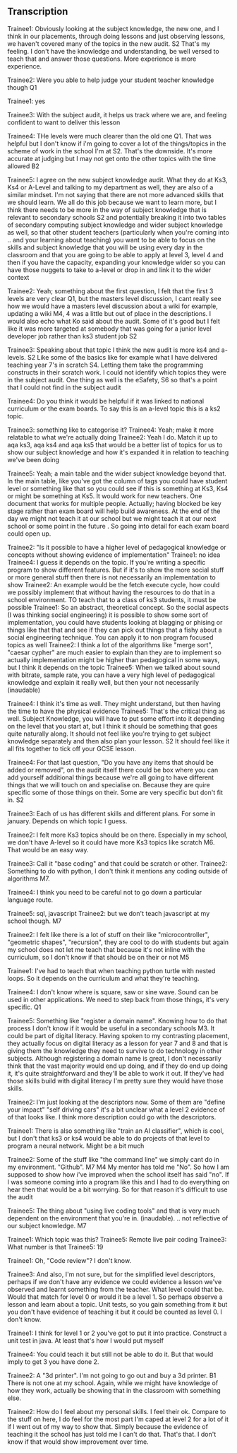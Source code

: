 Transcription
-------------

Trainee1: Obviously looking at the subject knowledge, the new one, and I think in our placements, through doing lessons and just observing lessons, we haven't covered many of the topics in the new audit. S2 That's my feeling. I don't have the knowledge and understanding, be well versed to teach that and answer those questions. More experience is more experience.

Trainee2: Were you able to help judge your student teacher knowledge though Q1

Trainee1: yes

Trainee3: With the subject audit, it helps us track where we are, and feeling confident to want to deliver this lesson


Trainee4: THe levels were much clearer than the old one Q1. That was helpful but I don't know if i'm going to cover a lot of the things/topics in the scheme of work in the school I'm at S2. That's the downside. It's more accurate at judging but I may not get onto the other topics with the time allowed B2

Trainee5: I agree on the new subject knowledge audit. What they do at Ks3, Ks4 or A-Level and talking to my department as well, they are also of a similar mindset. I'm not saying that there are not more advanced skills that we should learn. We all do this job because we want to learn more, but I think there needs to be more in the way of subject knowledge that is relevant to secondary schools S2 and potentially breaking it into two tables of secondary computing subject knowledge and wider subject knowledge as well, so that other student teachers (particularly when you're coming into .. and your learning about teaching) you want to be able to focus on the skills and subject knowledge that you will be using every day in the classroom  and that you are going to be able to apply at level 3, level 4 and then if you have the capacity, expanding your knowledge wider so you can have those nuggets to take to a-level or drop in and link it to the wider context 

Trainee2: Yeah; something about the first question, I felt that the first 3 levels are very clear Q1, but the masters level discussion, I cant really see how we would have a masters level discussion about a wiki for example, updating a wiki M4, 4 was a little but out of place in the descriptions. I would also echo what Ko said about the audit. Some of it's good but I felt like it was more targeted at somebody that was going for a junior level developer job rather than ks3 student job S2

Trainee3: Speaking about that topic I think the new audit is more ks4 and a-levels. S2 Like some of the basics like for example what I have delivered teaching year 7's in scratch S4. Letting them take the programming constructs in their scratch work. I could not identify which topics they were in the subject audit. One thing as well is the eSafety, S6 so that's a point that I could not find in the subject audit

Trainee4: Do you think it would be helpful if it was linked to national curriculum or the exam boards. To say this is an a-level topic this is a ks2 topic. 

Trainee3: something like to categorise it?
Trainee4: Yeah; make it more relatable to what we're actually doing
Trainee2: Yeah I do. Match it up to aqa ks3, aqa ks4 and aqa ks5 that would be a better list of topics for us to show our subject knowledge and how it's expanded it in relation to teaching we've been doing

Trainee5: Yeah; a main table and the wider subject knowledge beyond that. In the main table, like you've got the column of tags you could have student level or something like that so you could see if this is something at Ks3, Ks4 or might be something at Ks5. It would work for new teachers. One document that works for multiple people. Actually; having blocked be key stage rather than exam board will help build awareness. At the end of the day we might not teach it at our school but we might teach it at our next school or some point in the future . So going into detail for each exam board could open up.

Trainee2: "Is it possible to have a higher level of pedagogical knowledge or concepts without showing evidence of implementation"
Trainee1: no idea
Trainee4: I guess it depends on the topic. If you're writing a specific program to show different features. But if it's to show the more social stuff or more general stuff then there is not necessarily an implementation to show 
Trainee2: An example would be the fetch execute cycle, how could we possibly implement that without having the resources to do that in a school environment. TO teach that to a class of ks3 students, it must be possible 
Trainee1: So an abstract, theoretical concept. So the social aspects (I was thinking social engineering) it is possible to show some sort of implementation, you could have students looking at blagging or phising or things like that that and see if they can pick out things that a fishy about a social engineering technique. You can apply it to non program focused topics as well
Trainee2: I think a lot of the algorithms like "merge sort", "caesar cypher" are much easier to explain than they are to implement so actually implementation might be higher than pedagogical in some ways, but I think it depends on the topic
Trainee5: When we talked about sound with bitrate, sample rate, you can have a very high level of pedagogical knowledge and explain it really well, but then your not necessarily (inaudable) 

Trainee4: I think it's time as well. They might understand, but then having the time to have the physical evidence
Trainee5: That's the critical thing as well. Subject Knowledge, you will have to put some effort into it depending on the level that you start at, but I think it should be something that goes quite naturally along. It should not feel like you're trying to get subject knowledge separately and then also plan your lesson. S2 It should feel like it all fits together to tick off your GCSE lesson. 

Trainee4: For that last question, "Do you have any items that should be added or removed", on the audit itself there could be box where you can add yourself additional things because we're all going to have different things that we will touch on and specialise on. Because they are quire specific some of those things on their. Some are very specific but don't fit in. S2

Trainee3: Each of us has different skills and different plans. For some in january. Depends on which topic I guess. 

Trainee2: I felt more Ks3 topics should be on there. Especially in my school, we don't have A-level so it could have more Ks3 topics like scratch M6. That would be an easy way. 

Trainee3: Call it "base coding" and that could be scratch or other.
Trainee2: Something to do with python, I don't think it mentions any coding outside of algorithms M7.

Trainee4: I think you need to be careful not to go down a particular language route. 

Trainee5: sql, javascript 
Trainee2: but we don't teach javascript at my school though. M7


Trainee2: I felt like there is a lot of stuff on their like "microcontroller", "geometric shapes", "recursion", they are cool to do with students but again my school does not let me teach that because it's not inline with the curriculum, so I don't know if that should be on their or not M5

Trainee1: I've had to teach that when teaching python turtle with nested loops. So it depends on the curriculum and what they're teaching.

Trainee4: I don't know where is square, saw or sine wave. Sound can be used in other applications. We need to step back from those things, it's very specific. Q1

Trainee5: Something like "register a domain name". Knowing how to do that process I don't know if it would be useful in a secondary schools M3. It could be part of digital literacy. Having spoken to my contrasting placement, they actually focus on digital literacy as a lesson for year 7 and 8 and that is giving them the knowledge they need to survive to do technology in other subjects. Although registering a domain name is great, I don't necessarily think that the vast majority would end up doing, and if they do end up doing it, it's quite straightforward and they'll be able to work it out. If they've had those skills build with digital literacy I'm pretty sure they would have those skills.

Trainee2: I'm just looking at the descriptors now. Some of them are "define your impact" "self driving cars" it's a bit unclear what a level 2 evidence of of that looks like. I think more description could go with the descriptors. 

Trainee1: There is also something like "train an AI classifier", which is cool, but I don't that ks3 or ks4 would be able to do projects of that level to program a neural network. Might be a bit much

Trainee2: Some of the stuff like "the command line" we simply cant do in my environment. "Github". M7 M4  My mentor has told me "No". So how I am supposed to show how i've improved when the school itself has said "no". If I was someone coming into a program like this and I had to do everything on hear then that would be a bit worrying. So for that reason it's difficult to use the audit 

Trainee5: The thing about "using live coding tools" and that is very much dependent on the environment that you're in. (inaudable). .. not reflective of our subject knowledge. M7

Trainee1: Which topic was this?
Trainee5: Remote live pair coding 
Trainee3: What number is that
Trainee5: 19

Trainee1: Oh, "Code review"? I don't know.

Trainee3: And also, I'm not sure, but for the simplified level descriptors, perhaps if we don't have any evidence we could evidence a lesson we've observed and learnt something from the teacher. What level could that be. Would that match for level 0 or would it be a level 1. So perhaps observe a lesson and learn about a topic. Unit tests, so you gain something from it but you don't have evidence of teaching it but it could be counted as level 0. I don't know.

Trainee1: I think for level 1 or 2 you've got to put it into practice. Construct a unit test in java. At least that's how I would put myself 

Trainee4: You could teach it but still not be able to do it. But that would imply to get 3 you have done 2. 

Trainee2: A "3d printer". I'm not going to go out and buy a 3d printer. B1 There is not one at my school. Again, while we might have knowledge of how they work, actually be showing that in the classroom with something else. 

Trainee2: How do I feel about my personal skills. I feel their ok. Compare to the stuff on here, I do feel for the most part I'm caped at level 2 for a lot of it if I went out of my way to show that. Simply because the evidence of teaching it the school has just told me I can't do that. That's that. I don't know if that would show improvement over time. 